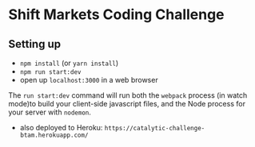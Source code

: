 # Shift Markets Coding Challenge

## Setting up

* `npm install` (or `yarn install`)
* `npm run start:dev`
* open up `localhost:3000` in a web browser

The `run start:dev` command will run both the `webpack` process (in watch mode)to build your client-side javascript files, and the Node process for your server with `nodemon`.

* also deployed to Heroku: `https://catalytic-challenge-btam.herokuapp.com/`